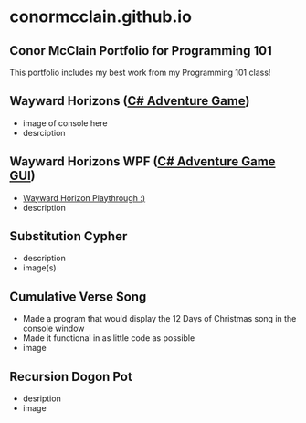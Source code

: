 # conormcclain.github.io
## Conor McClain Portfolio for Programming 101
This portfolio includes my best work from my Programming 101 class!

## Wayward Horizons ([C# Adventure Game](https://github.com/ConorMcClain/AdventureGame.git))
- image of console here
- desrciption

## Wayward Horizons WPF ([C# Adventure Game GUI](https://github.com/ConorMcClain/AdventureGameWPF.git))
- [Wayward Horizon Playthrough :)](https://youtu.be/TbiOTwhuNVU)
- description

## Substitution Cypher
- description
- image(s)

## Cumulative Verse Song
- Made a program that would display the 12 Days of Christmas song in the console window
- Made it functional in as little code as possible
- image

## Recursion Dogon Pot
- desription
- image
